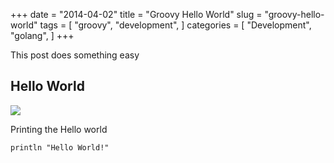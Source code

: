 +++
date = "2014-04-02"
title = "Groovy Hello World"
slug = "groovy-hello-world"
tags = [
    "groovy",
    "development",
]
categories = [
    "Development",
    "golang",
]
+++

This post does something easy

## Hello World

![](https://media0.giphy.com/media/Q2LRWdJDq9xy8/giphy.gif)

Printing the Hello world

    println "Hello World!"
